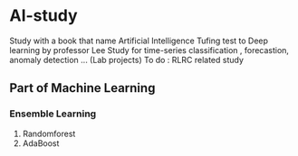 # AI-study
Study with a book that name Artificial Intelligence Tufing test to Deep learning by professor Lee
Study for time-series classification , forecastion, anomaly detection ... (Lab projects)
To do : RLRC related study

## Part of Machine Learning
### Ensemble Learning
1. Randomforest
2. AdaBoost
